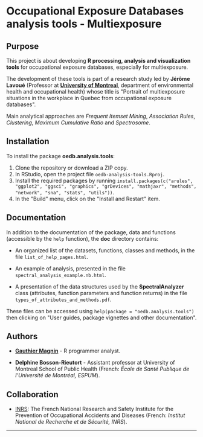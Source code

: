# Occupational Exposure Databases analysis tools - Multiexposure


## Purpose

This project is about developing **R processing, analysis and visualization tools** for occupational exposure databases, especially for multiexposure.

The development of these tools is part of a research study led by **Jérôme Lavoué** (Professor at [**University of Montreal**](https://recherche.umontreal.ca/english/home/), department of environmental health and occupational health) whose title is "Portrait of multiexposure situations in the workplace in Quebec from occupational exposure databases".

Main analytical approaches are *Frequent Itemset Mining*, *Association Rules*, *Clustering*, *Maximum Cumulative Ratio* and *Spectrosome*.


## Installation

To install the package **oedb.analysis.tools**:

1. Clone the repository or download a ZIP copy.
2. In RStudio, open the project file `oedb-analysis-tools.Rproj`.
3. Install the required packages by running `install.packages(c("arules", "ggplot2", "ggsci", "graphics", "grDevices", "mathjaxr", "methods", "network", "sna", "stats", "utils"))`.
4. In the "Build" menu, click on the "Install and Restart" item.


## Documentation

In addition to the documentation of the package, data and functions (accessible by the `help` function), the **doc** directory contains:

* An organized list of the datasets, functions, classes and methods, in the file `list_of_help_pages.html`.

* An example of analysis, presented in the file `spectral_analysis_example.nb.html`.

* A presentation of the data structures used by the **SpectralAnalyzer** class (attributes, function parameters and function returns) in the file `types_of_attributes_and_methods.pdf`.

These files can be accessed using `help(package = "oedb.analysis.tools")` then clicking on "User guides, package vignettes and other documentation".


## Authors

* [**Gauthier Magnin**](https://fr.linkedin.com/in/gauthier-magnin) - R programmer analyst.

* **Delphine Bosson-Rieutort** - Assistant professor at University of Montreal School of Public Health (French: *École de Santé Publique de l'Université de Montréal, ESPUM*).


## Collaboration

* [INRS](http://en.inrs.fr/): The French National Research and Safety Institute for the Prevention of Occupational Accidents and Diseases (French: *Institut National de Recherche et de Sécurité, INRS*).


---